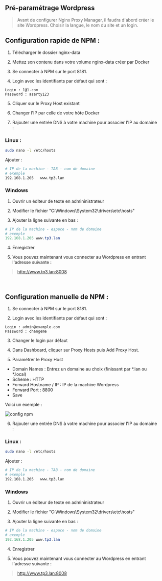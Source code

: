 ## Pré-paramétrage Wordpress

> Avant de configurer Nginx Proxy Manager, il faudra d'abord créer le site Wordpress. Choisir la langue, le nom du site et un login.

## Configuration rapide de NPM :

1. Télécharger le dossier nginx-data

2. Mettez son contenu dans votre volume nginx-data créer par Docker

3. Se connecter à NPM sur le port 8181.

4. Login avec les identifiants par défaut qui sont :

```
Login : 1@1.com
Password : azerty123
```
5. Cliquer sur le Proxy Host existant

6. Changer l'IP par celle de votre hôte Docker

7. Rajouter une entrée DNS à votre machine pour associer l'IP au domaine :

### Linux :

```bash
sudo nano -l /etc/hosts
```

Ajouter :

```bash
# IP de la machine - TAB - nom de domaine
# exemple
192.168.1.205   www.tp3.lan
```

### Windows

1. Ouvrir un éditeur de texte en admininistrateur

2. Modifier le fichier "C:\Windows\System32\drivers\etc\hosts"

3. Ajouter la ligne suivante en bas :

```powershell
# IP de la machine - espace - nom de domaine
# exemple
192.168.1.205 www.tp3.lan
```

4. Enregistrer

5. Vous pouvez maintenant vous connecter au Wordpress en entrant l'adresse suivante :

> http://www.tp3.lan:8008

<br>

## Configuration manuelle de NPM :

1. Se connecter à NPM sur le port 8181.

2. Login avec les identifiants par défaut qui sont :

```
Login : admin@example.com
Password : changeme
```

3. Changer le login par défaut

4. Dans Dashboard, cliquer sur Proxy Hosts puis Add Proxy Host.

5. Paramétrer le Proxy Host

- Domain Names : Entrez un domaine au choix (finissant par *.lan ou *.local)
- Scheme : HTTP
- Forward Hostname / IP : IP de la machine Wordpress
- Forward Port : 8800
- Save

Voici un exemple :

![config npm](image.png)

6. Rajouter une entrée DNS à votre machine pour associer l'IP au domaine :

### Linux :

```bash
sudo nano -l /etc/hosts
```

Ajouter :

```bash
# IP de la machine - TAB - nom de domaine
# exemple
192.168.1.205   www.tp3.lan
```

### Windows

1. Ouvrir un éditeur de texte en admininistrateur

2. Modifier le fichier "C:\Windows\System32\drivers\etc\hosts"

3. Ajouter la ligne suivante en bas :

```powershell
# IP de la machine - espace - nom de domaine
# exemple
192.168.1.205 www.tp3.lan
```

4. Enregistrer

5. Vous pouvez maintenant vous connecter au Wordpress en entrant l'adresse suivante :

> http://www.tp3.lan:8008
